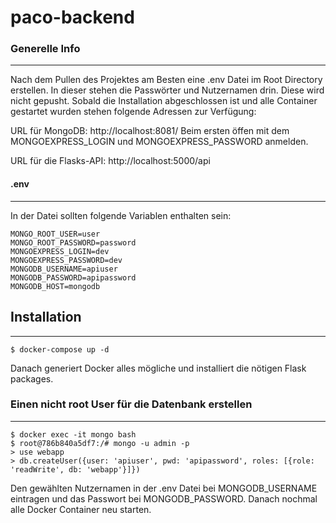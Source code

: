 # paco-backend

### Generelle Info
***
Nach dem Pullen des Projektes am Besten eine .env Datei im Root Directory erstellen. In dieser stehen die Passwörter und Nutzernamen drin. Diese wird nicht gepusht.
Sobald die Installation abgeschlossen ist und alle Container gestartet wurden stehen folgende Adressen zur Verfügung:

URL für MongoDB:
http://localhost:8081/
Beim ersten öffen mit dem MONGOEXPRESS_LOGIN und MONGOEXPRESS_PASSWORD anmelden.


URL für die Flasks-API:
http://localhost:5000/api

#### .env
***
In der Datei sollten folgende Variablen enthalten sein:
```
MONGO_ROOT_USER=user
MONGO_ROOT_PASSWORD=password
MONGOEXPRESS_LOGIN=dev
MONGOEXPRESS_PASSWORD=dev
MONGODB_USERNAME=apiuser
MONGODB_PASSWORD=apipassword
MONGODB_HOST=mongodb
```

## Installation
***
```
$ docker-compose up -d
```
Danach generiert Docker alles mögliche und installiert die nötigen Flask packages.

### Einen nicht root User für die Datenbank erstellen
***
```
$ docker exec -it mongo bash
$ root@786b840a5df7:/# mongo -u admin -p
> use webapp
> db.createUser({user: 'apiuser', pwd: 'apipassword', roles: [{role: 'readWrite', db: 'webapp'}]})
```
Den gewählten Nutzernamen in der .env Datei bei MONGODB_USERNAME eintragen und das Passwort bei MONGODB_PASSWORD.
Danach nochmal alle Docker Container neu starten.
